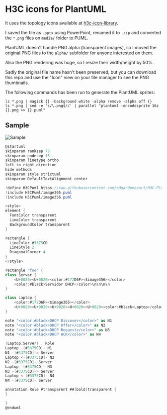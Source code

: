 # H3C icons for PlantUML

It uses the topology icons available at [h3c-icon-library](https://github.com/wenyuan/jtopo_topology/blob/master/topo-icons/h3c/h3c-icon-library.ppt).

I saved the file as ``.pptx`` using PowerPoint, renamed it to ``.zip`` and converted the ``*.png`` files on ``media/`` folder to PUML.

PlantUML doesn't handle PNG alpha (transparent images), so I moved the original PNG files to the ``alpha/`` subfolder for anyone interested on them.

Also the PNG rendering was huge, so I resize their width/height by 50%.

Sadly the original file name hasn't been preserved, but you can download this repo and use the "Icon" view on your file manager to see the PNG thumbnails.

The following commands has been run to generate the PlantUML sprites:

```
ls *.png | magick {} -background white -alpha remove -alpha off {}
ls *.png | sed -e 's/\.png$//' | parallel "plantuml -encodesprite 16z {}.png >> {}.puml"
```

## Sample

![Sample](![your-UML-diagram-name](http://www.plantuml.com/plantuml/proxy?cache=no&src=https://raw.githubusercontent.com/eduardomozart/H3C-PlantUML/master/Sample.iuml)
)

```csharp
@startuml
skinparam ranksep 75
skinparam nodesep 15
skinparam linetype ortho
left to right direction
hide methods
skinparam style strictuml
skinparam DefaultTextAlignment center

!define H3CPuml https://raw.githubusercontent.com/eduardomozart/H3C-PlantUML/main/puml
!include H3CPuml/image365.puml
!include H3CPuml/image356.puml

<style>
element {
  FontColor transparent
  LineColor transparent
  BackgroundColor transparent
}

rectangle {
  LineColor #3375CD
  LineStyle 2
  DiagonalCorner 4
}
</style>

rectangle "foo" {
class Server {
    <U+0020><U+0020><color:#172D6F><$image356></color>
    <color:#black>Servidor DHCP</color>\n\n\n\n
}

class Laptop {
    <color:#172D6F><$image365></color>
    <U+0020><U+0020><U+0020><U+0020><U+0020><color:#black>Laptop</color>\n\n\n\n
}

note "<color:#black>DHCP Discover</color>" as N1
note "<color:#black>DHCP Offer</color>" as N2
note "<color:#black>DHCP Request</color>" as N3
note "<color:#black>DHCP ACK</color>" as N4

(Laptop,Server) . Role
Laptop -[#3375CD]- N1
N1 -[#3375CD]-> Server
Laptop <-[#3375CD]- N2
N2 -[#3375CD]- Server
Laptop -[#3375CD]- N3
N3 -[#3375CD]-> Server
Laptop <-[#3375CD]- N4
N4 -[#3375CD]- Server

annotation Role #transparent ##[bold]transparent {
}

}
@enduml
```
